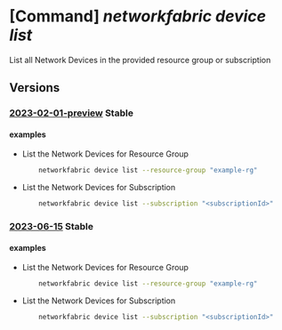 # [Command] _networkfabric device list_

List all Network Devices in the provided resource group or subscription

## Versions

### [2023-02-01-preview](/Resources/mgmt-plane/L3N1YnNjcmlwdGlvbnMve30vcHJvdmlkZXJzL21pY3Jvc29mdC5tYW5hZ2VkbmV0d29ya2ZhYnJpYy9uZXR3b3JrZGV2aWNlcw==/2023-02-01-preview.xml) **Stable**

<!-- mgmt-plane /subscriptions/{}/providers/microsoft.managednetworkfabric/networkdevices 2023-02-01-preview -->
<!-- mgmt-plane /subscriptions/{}/resourcegroups/{}/providers/microsoft.managednetworkfabric/networkdevices 2023-02-01-preview -->

#### examples

- List the Network Devices for Resource Group
    ```bash
        networkfabric device list --resource-group "example-rg"
    ```

- List the Network Devices for Subscription
    ```bash
        networkfabric device list --subscription "<subscriptionId>"
    ```

### [2023-06-15](/Resources/mgmt-plane/L3N1YnNjcmlwdGlvbnMve30vcHJvdmlkZXJzL21pY3Jvc29mdC5tYW5hZ2VkbmV0d29ya2ZhYnJpYy9uZXR3b3JrZGV2aWNlcw==/2023-06-15.xml) **Stable**

<!-- mgmt-plane /subscriptions/{}/providers/microsoft.managednetworkfabric/networkdevices 2023-06-15 -->
<!-- mgmt-plane /subscriptions/{}/resourcegroups/{}/providers/microsoft.managednetworkfabric/networkdevices 2023-06-15 -->

#### examples

- List the Network Devices for Resource Group
    ```bash
        networkfabric device list --resource-group "example-rg"
    ```

- List the Network Devices for Subscription
    ```bash
        networkfabric device list --subscription "<subscriptionId>"
    ```
